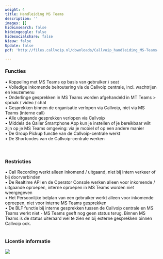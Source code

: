```yaml
---
weight: 4
title: Handleiding MS Teams
description: ''
images: []
hideinsearch: false
hideingoogle: false
hidesocialshare: false
Nieuw: false
Update: false
pdf: 'http://files.callvoip.nl/downloads/Callvoip_handleiding_MS-Teams-koppeling.pdf'

---
```

<h3>Functies</h3>
•	Koppeling met MS Teams op basis van gebruiker / seat<br>
•	Volledige inkomende belroutering via de Callvoip centrale, incl. wachtrijen en keuzemenu<br>
•	Onderlinge gesprekken in MS Teams worden afgehandeld in MT Teams > spraak / video / chat<br>
•	Gesprekken binnen de organisatie verlopen via Callvoip, niet via MS Teams (interne call)<br>
•	Alle uitgaande gesprekken verlopen via Callvoip<br>
•	Middels de Qaller Smartphone App kun je instellen of je bereikbaar wilt zijn op je MS Teams omgeving: via je mobiel of op een andere manier<br>
•	De Group Pickup functie van de Callvoip-centrale werkt<br>
•	De Shortcodes van de Callvoip-centrale werken<br>
<br><br>
<h3>Restricties</h3>
•	Call Recording werkt alleen inkomend / uitgaand, niet bij intern verkeer of bij doorverbinden<br>
•	De Realtime API en de Operator Console werken alleen voor inkomende / uitgaande oproepen, interne oproepen in MS Teams worden niet weergegeven<br>
•	Het Persoonlijke belplan van een gebruiker werkt alleen voor inkomende oproepen, niet voor interne MS Teams gesprekken<br>
•	De BLF functie bij interne gesprekken tussen de Callvoip centrale en MS Teams werkt niet - MS Teams geeft nog geen status terug. Binnen MS Teams is de status uiteraard wel te zien en bij externe gesprekken binnen Callvoip ook.
<br><br>
<h3>Licentie informatie</h3>
<img src="https://res.cloudinary.com/callvoip/image/upload/v1617870874/msteams_ver4uq.jpg">
